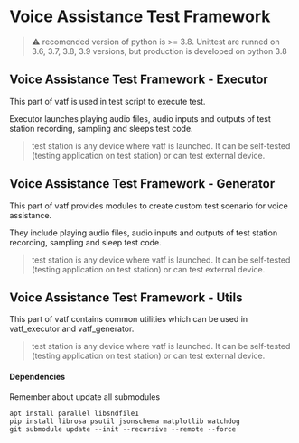 # Voice Assistance Test Framework

> :warning: recomended version of python is >= 3.8. Unittest are runned on 3.6, 3.7, 3.8, 3.9 versions, but production is developed on python 3.8

## Voice Assistance Test Framework - Executor
This part of vatf is used in test script to execute test.

Executor launches playing audio files, audio inputs and outputs of test station recording, sampling and sleeps test code. 

> test station is any device where vatf is launched. It can be self-tested (testing application on test station) or can test external device.

## Voice Assistance Test Framework - Generator
This part of vatf provides modules to create custom test scenario for voice assistance.

They include playing audio files, audio inputs and outputs of test station recording, sampling and sleep test code. 

> test station is any device where vatf is launched. It can be self-tested (testing application on test station) or can test external device.

## Voice Assistance Test Framework - Utils
This part of vatf contains common utilities which can be used in vatf_executor and vatf_generator.

> test station is any device where vatf is launched. It can be self-tested (testing application on test station) or can test external device.

#### Dependencies

Remember about update all submodules

```
apt install parallel libsndfile1
pip install librosa psutil jsonschema matplotlib watchdog
git submodule update --init --recursive --remote --force
```
